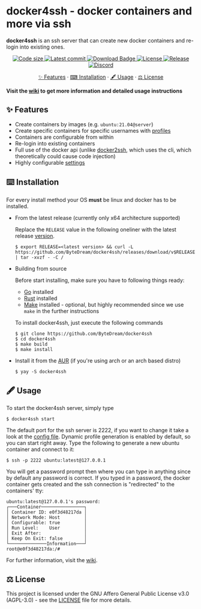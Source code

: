 # docker4ssh - docker containers and more via ssh

**docker4ssh** is an ssh server that can create new docker containers and re-login into existing ones.

<p align="center">
  <a href="https://github.com/ByteDream/docker4ssh">
    <img src="https://img.shields.io/github/languages/code-size/ByteDream/docker4ssh?style=flat-square" alt="Code size">
  </a>
  <a href="https://github.com/ByteDream/docker4ssh/commits">
    <img src="https://img.shields.io/github/last-commit/ByteDream/docker4ssh?style=flat-square" alt="Latest commit">
  </a>
  <a href="https://github.com/ByteDream/docker4ssh/releases/latest">
    <img src="https://img.shields.io/github/downloads/ByteDream/docker4ssh/total?style=flat-square" alt="Download Badge">
  </a>
  <a href="https://github.com/ByteDream/docker4ssh/blob/master/LICENSE">
    <img src="https://img.shields.io/github/license/ByteDream/docker4ssh?style=flat-square" alt="License">
  </a>
  <a href="https://github.com/ByteDream/docker4ssh/releases/latest">
    <img src="https://img.shields.io/github/v/release/ByteDream/docker4ssh?style=flat-square" alt="Release">
  </a>
  <a href="https://discord.gg/gUWwekeNNg">
    <img src="https://img.shields.io/discord/915659846836162561?label=discord&style=flat-square" alt="Discord">
  </a>
</p>

<p align="center">
  <a href="#-features">✨ Features</a>
  ·
  <a href="#%EF%B8%8F-installation">⌨ Installation</a>
  ·
  <a href="#-usage">🖋️ Usage</a>
  ·
  <a href="#-license">⚖ License</a>
</p>

**Visit the [wiki](https://github.com/ByteDream/docker4ssh/wiki) to get more information and detailed usage instructions**

## ✨ Features
- Create containers by images (e.g. `ubuntu:21.04@server`)
- Create specific containers for specific usernames with [profiles](https://github.com/ByteDream/docker4ssh/wiki/Configuration-Files#profileconf)
- Containers are configurable from within
- Re-login into existing containers
- Full use of the docker api (unlike [docker2ssh](https://github.com/moul/ssh2docker), which uses the cli, which theoretically could cause code injection)
- Highly configurable [settings](https://github.com/ByteDream/docker4ssh/wiki/Configuration-Files#docker4sshconf)

## ⌨️ Installation

For every install method your OS **must** be linux and docker has to be installed.

- From the latest release (currently only x64 architecture supported)

  Replace the `RELEASE` value in the following oneliner with the latest release [version](https://github.com/ByteDream/docker4ssh/releases/latest).
  ```shell
  $ export RELEASE=<latest version> && curl -L https://github.com/ByteDream/docker4ssh/releases/download/v$RELEASE/docker4ssh-$RELEASE.tar.gz | tar -xvzf - -C /
- Building from source

    Before start installing, make sure you have to following things ready:
    - [Go](https://go.dev/) installed
    - [Rust](https://www.rust-lang.org/) installed
    - [Make](https://www.gnu.org/software/make/) installed - optional, but highly recommended since we use `make` in the further instructions
    
    To install docker4ssh, just execute the following commands
    ```shell
    $ git clone https://github.com/ByteDream/docker4ssh
    $ cd docker4ssh
    $ make build
    $ make install
    ```

- Install it from the [AUR](https://aur.archlinux.org/packages/docker4ssh/) (if you're using arch or an arch based distro)
  ```shell
  $ yay -S docker4ssh
  ```

## 🖋 Usage

To start the docker4ssh server, simply type
```shell
$ docker4ssh start
```

The default port for the ssh server is 2222, if you want to change it take a look at the [config file](https://github.com/ByteDream/docker4ssh/wiki/docker4ssh.conf).
Dynamic profile generation is enabled by default, so you can start right away.
Type the following to generate a new ubuntu container and connect to it:
```shell
$ ssh -p 2222 ubuntu:latest@127.0.0.1
```
You will get a password prompt then where you can type in anything since by default any password is correct.
If you typed in a password, the docker container gets created and the ssh connection is "redirected" to the containers' tty:
```shell
ubuntu:latest@127.0.0.1's password: 
┌───Container────────────────┐
│ Container ID: e0f3d48217da │
│ Network Mode: Host         │
│ Configurable: true         │
│ Run Level:    User         │
│ Exit After:                │
│ Keep On Exit: false        │
└──────────────Information───┘
root@e0f3d48217da:/#
```

For further information, visit the [wiki](https://github.com/ByteDream/docker4ssh/wiki).

## ⚖ License

This project is licensed under the GNU Affero General Public License v3.0 (AGPL-3.0) - see the [LICENSE](LICENSE) file for more details.
